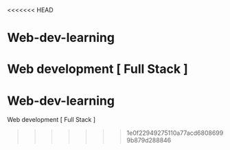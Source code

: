<<<<<<< HEAD
# Web-dev-learning

Web development  [ Full Stack ]
=======

# Web-dev-learning

Web development  [ Full Stack ]




>>>>>>> 1e0f22949275110a77acd68086999b879d288846
